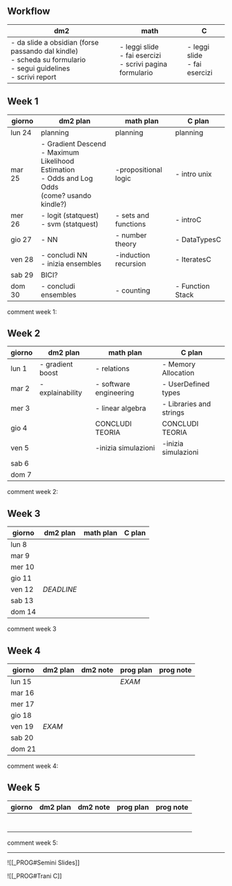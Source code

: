 ## Workflow

| dm2                                                                                                                  | math                                                              | C                               |
| -------------------------------------------------------------------------------------------------------------------- | ----------------------------------------------------------------- | ------------------------------- |
| - da slide a obsidian (forse passando dal kindle)<br>- scheda su formulario<br>- segui guidelines<br>- scrivi report | - leggi slide<br>- fai esercizi<br>- scrivi pagina formulario<br> | - leggi slide<br>- fai esercizi |


## Week 1

| giorno | dm2 plan                                                                                               | math plan            | C plan           |
| ------ | ------------------------------------------------------------------------------------------------------ | -------------------- | ---------------- |
| lun 24 | planning                                                                                               | planning             | planning         |
| mar 25 | - Gradient Descend<br>- Maximum Likelihood Estimation<br>- Odds and Log Odds<br>(come? usando kindle?) | -propositional logic | - intro unix     |
| mer 26 | - logit (statquest)<br>- svm (statquest)                                                               | - sets and functions | - introC         |
| gio 27 | - NN                                                                                                   | - number theory      | - DataTypesC     |
| ven 28 | - concludi NN<br>- inizia ensembles                                                                    | -induction recursion | - IteratesC      |
| sab 29 | BICI?                                                                                                  |                      |                  |
| dom 30 | - concludi ensembles                                                                                   | - counting           | - Function Stack |
comment week 1:


## Week 2

| giorno | dm2 plan         | math plan              | C plan                  |
| ------ | ---------------- | ---------------------- | ----------------------- |
| lun 1  | - gradient boost | - relations            | - Memory Allocation     |
| mar 2  | - explainability | - software engineering | - UserDefined types     |
| mer 3  |                  | - linear algebra       | - Libraries and strings |
| gio 4  | <br>             | CONCLUDI TEORIA        | CONCLUDI TEORIA         |
| ven 5  |                  | -inizia simulazioni    | -inizia simulazioni     |
| sab 6  |                  |                        |                         |
| dom 7  |                  |                        |                         |
comment week 2:

## Week 3

| giorno | dm2 plan   | math plan | C plan |
| ------ | ---------- | --------- | ------ |
| lun 8  |            |           |        |
| mar 9  |            |           |        |
| mer 10 |            |           |        |
| gio 11 |            |           |        |
| ven 12 | *DEADLINE* |           |        |
| sab 13 |            |           |        |
| dom 14 |            |           |        |
comment week 3

## Week 4

| giorno | dm2 plan | dm2 note | prog plan | prog note |
| ------ | -------- | -------- | --------- | --------- |
| lun 15 |          |          | *EXAM*    |           |
| mar 16 |          |          |           |           |
| mer 17 |          |          |           |           |
| gio 18 |          |          |           |           |
| ven 19 | *EXAM*   |          |           |           |
| sab 20 |          |          |           |           |
| dom 21 |          |          |           |           |
comment week 4:

## Week 5

| giorno | dm2 plan | dm2 note | prog plan | prog note |
| ------ | -------- | -------- | --------- | --------- |
|        |          |          |           |           |
|        |          |          |           |           |
|        |          |          |           |           |
|        |          |          |           |           |
|        |          |          |           |           |
|        |          |          |           |           |
|        |          |          |           |           |
comment week 5:


---


![[_PROG#Semini Slides]]

![[_PROG#Trani C]]